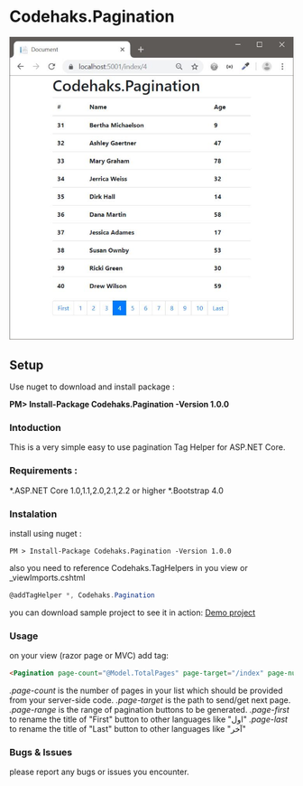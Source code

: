 # Codehaks.Pagination

![alt text](https://github.com/codehaks/Codehaks.Pagination/blob/master/pagination.JPG "codehaks.pagination")

## Setup
Use nuget to download and install package :

**PM> Install-Package Codehaks.Pagination -Version 1.0.0**

### Intoduction
This is a very simple easy to use pagination Tag Helper for ASP.NET Core.

### Requirements :

*.ASP.NET Core 1.0,1.1,2.0,2.1,2.2 or higher
*.Bootstrap 4.0 

### Instalation
install using nuget :
~~~code
PM > Install-Package Codehaks.Pagination -Version 1.0.0
~~~

also you need to reference Codehaks.TagHelpers in you view or _viewImports.cshtml 
~~~csharp
@addTagHelper *, Codehaks.Pagination
~~~

you can download sample project to see it in action:
[Demo project](https://github.com/codehaks/Codehaks.Pagination/tree/master/PeopleApp)

### Usage
on your view (razor page or MVC) add <Pagination> tag:
  ~~~html
  <Pagination page-count="@Model.TotalPages" page-target="/index" page-number="@Model.PageNumber" page-range="10"></Pagination>
  ~~~
  
 *.page-count* is the number of pages in your list which should be provided from your server-side code.
 *.page-target* is the path to send/get next page.
 *.page-range* is the range of pagination buttons to be generated. 
 *.page-first* to rename the title of "First" button to other languages like "اول"
 *.page-last* to rename the title of "Last" button to other languages like "آخر"
 
 ### Bugs & Issues
 please report any bugs or issues you encounter. 
 
 
